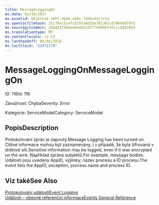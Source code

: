 ```yaml
---
title: MessageLoggingOn
ms.date: 03/30/2017
ms.assetid: b6252ce4-395f-4b9a-a58c-7de8c81c7c5a
ms.openlocfilehash: 31cf9ac5ce7c5297a8d25e702303c87869d074f5
ms.sourcegitcommit: 3d5d33f384eeba41b2dff79d096f47ccc8d8f03d
ms.translationtype: MT
ms.contentlocale: cs-CZ
ms.lasthandoff: 05/04/2018
ms.locfileid: "33472170"
---
```

# <a name="messageloggingon"></a><span data-ttu-id="581bc-102">MessageLoggingOn</span><span class="sxs-lookup"><span data-stu-id="581bc-102">MessageLoggingOn</span></span>
<span data-ttu-id="581bc-103">ID: 116</span><span class="sxs-lookup"><span data-stu-id="581bc-103">Id: 116</span></span>  
  
 <span data-ttu-id="581bc-104">Závažnost: Chyba</span><span class="sxs-lookup"><span data-stu-id="581bc-104">Severity: Error</span></span>  
  
 <span data-ttu-id="581bc-105">Kategorie: ServiceModel</span><span class="sxs-lookup"><span data-stu-id="581bc-105">Category: ServiceModel</span></span>  
  
## <a name="description"></a><span data-ttu-id="581bc-106">Popis</span><span class="sxs-lookup"><span data-stu-id="581bc-106">Description</span></span>  
 <span data-ttu-id="581bc-107">Protokolování zpráv je zapnutý.</span><span class="sxs-lookup"><span data-stu-id="581bc-107">Message Logging has been turned on.</span></span> <span data-ttu-id="581bc-108">Citlivé informace mohou být zaznamenány, i v případě, že byla šifrovaná v drátové síti.</span><span class="sxs-lookup"><span data-stu-id="581bc-108">Sensitive information may be logged, even if it was encrypted on the wire.</span></span> <span data-ttu-id="581bc-109">Například zpráva subjektů.</span><span class="sxs-lookup"><span data-stu-id="581bc-109">For example, message bodies.</span></span> <span data-ttu-id="581bc-110">Události jsou uvedeny AppID, výjimky, název procesu a ID procesu.</span><span class="sxs-lookup"><span data-stu-id="581bc-110">The event lists the AppID, exception, process name and process ID.</span></span>  
  
## <a name="see-also"></a><span data-ttu-id="581bc-111">Viz také</span><span class="sxs-lookup"><span data-stu-id="581bc-111">See Also</span></span>  
 [<span data-ttu-id="581bc-112">Protokolování událostí</span><span class="sxs-lookup"><span data-stu-id="581bc-112">Event Logging</span></span>](../../../../../docs/framework/wcf/diagnostics/event-logging/index.md)  
 [<span data-ttu-id="581bc-113">Události – obecné referenční informace</span><span class="sxs-lookup"><span data-stu-id="581bc-113">Events General Reference</span></span>](../../../../../docs/framework/wcf/diagnostics/event-logging/events-general-reference.md)
